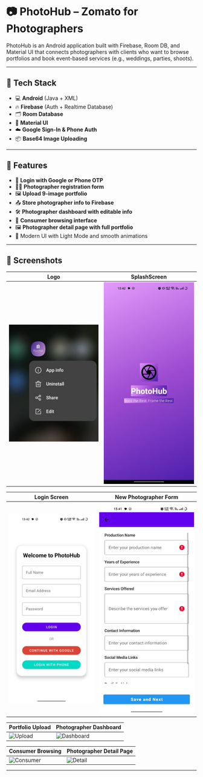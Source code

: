 # 📷 PhotoHub – Zomato for Photographers

PhotoHub is an Android application built with Firebase, Room DB, and Material UI that connects photographers with clients who want to browse portfolios and book event-based services (e.g., weddings, parties, shoots).

---

## 🔧 Tech Stack

- 💻 **Android** (Java + XML)
- 🔥 **Firebase** (Auth + Realtime Database)
- 🗂 **Room Database**
- 🎨 **Material UI**
- ☁️ **Google Sign-In & Phone Auth**
- 📦 **Base64 Image Uploading**

---

## 🎯 Features

- 📱 **Login with Google or Phone OTP**
- 🧍‍♂️ **Photographer registration form**
- 🖼 **Upload 9-image portfolio**
- 📤 **Store photographer info to Firebase**
- 🛠 **Photographer dashboard with editable info**
- 👥 **Consumer browsing interface**
- 🖼 **Photographer detail page with full portfolio**
- 🎨 Modern UI with Light Mode and smooth animations

---

## 📸 Screenshots
| Logo | SplashScreen |
|--------------|-------------------|
| ![Logo](screenshot/logo.jpeg) | ![splash](screenshot/splash.jpeg)


| Login Screen | New Photographer Form |
|--------------|-------------------|
| ![Login](screenshot/login.jpeg) | ![Form](screenshot/newPhotographerForm.jpeg) |

| Portfolio Upload | Photographer Dashboard |
|------------------|------------------------|
| ![Upload](screenshots/photoadd.jepg) | ![Dashboard](screenshots/dashboard_screen.png) |

| Consumer Browsing | Photographer Detail Page |
|-------------------|--------------------------|
| ![Consumer](screenshots/consumer_screen.png) | ![Detail](screenshots/detail_screen.png) |

---


